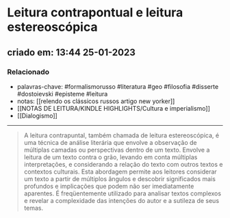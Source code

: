 # Leitura contrapontual e leitura estereoscópica
## criado em: 13:44 25-01-2023

### Relacionado
- palavras-chave: #formalismorusso #literatura #geo #filosofia #disserte #dostoievski #episteme #leitura
- notas: [[relendo os clássicos russos artigo new yorker]]
- [[NOTAS DE LEITURA/KINDLE HIGHLIGHTS/Cultura e imperialismo]]
- [[Dialogismo]]
---
>A leitura contrapuntal, também chamada de leitura estereoscópica, é uma técnica de análise literária que envolve a observação de múltiplas camadas ou perspectivas dentro de um texto. Envolve a leitura de um texto contra o grão, levando em conta múltiplas interpretações, e considerando a relação do texto com outros textos e contextos culturais. Esta abordagem permite aos leitores considerar um texto a partir de múltiplos ângulos e descobrir significados mais profundos e implicações que podem não ser imediatamente aparentes. É freqüentemente utilizado para analisar textos complexos e revelar a complexidade das intenções do autor e a sutileza de seus temas.
